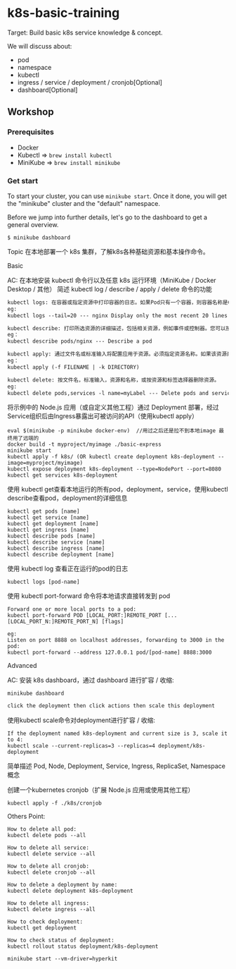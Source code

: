 # k8s-basic-training

Target: Build basic k8s service knowledge & concept.

We will discuss about: 
- pod
- namespace
- kubectl
- ingress / service / deployment / cronjob[Optional]
- dashboard[Optional]

## Workshop

### Prerequisites

- Docker
- Kubectl => `brew install kubectl`
- MiniKube => `brew install minikube`

### Get start

To start your cluster, you can use `minikube start`. Once it done, you will get the "minikube" cluster and the "default" namespace.

Before we jump into further details, let's go to the dashboard to get a general overview.

```
$ minikube dashboard
```

Topic
在本地部署一个 k8s 集群，了解k8s各种基础资源和基本操作命令。

Basic

AC:
在本地安装 kubectl 命令行以及任意 k8s 运行环境（MiniKube / Docker Desktop / 其他）
简述 kubectl log / describe / apply / delete 命令的功能
```html
kubectl logs: 在容器或指定资源中打印容器的日志。如果Pod只有一个容器，则容器名称是Optional的。
eg:
kubectl logs --tail=20 --- nginx Display only the most recent 20 lines of output in pod nginx

kubectl describe: 打印所选资源的详细描述，包括相关资源，例如事件或控制器。您可以按名称选择单个对象，该类型的所有对象，提供名称前缀或标签选择器。
eg：
kubectl describe pods/nginx --- Describe a pod

kubectl apply: 通过文件名或标准输入将配置应用于资源。必须指定资源名称。如果该资源尚不存在，则将创建它。
eg：
kubectl apply (-f FILENAME | -k DIRECTORY)

kubectl delete: 按文件名，标准输入，资源和名称，或按资源和标签选择器删除资源。
eg:
kubectl delete pods,services -l name=myLabel --- Delete pods and services with label name=myLabel

```
将示例中的 Node.js 应用（或自定义其他工程）通过 Deployment 部署，经过Service组织后由Ingress暴露出可被访问的API（使用kubectl apply）

```shell
eval $(minikube -p minikube docker-env)  //用过之后还是拉不到本地image 最终用了远端的
docker build -t myproject/myimage ./basic-express
minikube start
kubectl apply -f k8s/ (OR kubectl create deployment k8s-deployment --image=myproject/myimage)
kubectl expose deployment k8s-deployment --type=NodePort --port=8080
kubectl get services k8s-deployment
```

使用 kubectl get查看本地运行的所有pod，deployment，service，使用kubectl describe查看pod，deployment的详细信息
```shell
kubectl get pods [name]
kubectl get service [name]
kubectl get deployment [name]
kubectl get ingress [name]
kubectl describe pods [name]
kubectl describe service [name]
kubectl describe ingress [name]
kubectl describe deployment [name]
```

使用 kubectl log 查看正在运行的pod的日志
```shell
kubectl logs [pod-name]
```

使用 kubectl port-forward 命令将本地请求直接转发到 pod
```shell
Forward one or more local ports to a pod:
kubectl port-forward POD [LOCAL_PORT:]REMOTE_PORT [...[LOCAL_PORT_N:]REMOTE_PORT_N] [flags]

eg:
Listen on port 8888 on localhost addresses, forwarding to 3000 in the pod:
kubectl port-forward --address 127.0.0.1 pod/[pod-name] 8888:3000
```


Advanced

AC:
安装 k8s dashboard，通过 dashboard 进行扩容 / 收缩:
```shell
minikube dashboard
```
```html
click the deployment then click actions then scale this deployment
```

使用kubectl scale命令对deployment进行扩容 / 收缩:
```shell
If the deployment named k8s-deployment and current size is 3, scale it to 4:
kubectl scale --current-replicas=3 --replicas=4 deployment/k8s-deployment
```

简单描述 Pod, Node, Deployment, Service, Ingress, ReplicaSet, Namespace 概念

创建一个kubernetes cronjob（扩展 Node.js 应用或使用其他工程）
```shell
kubectl apply -f ./k8s/cronjob
```




Others Point:
```shell
How to delete all pod:
kubectl delete pods --all

How to delete all service:
kubectl delete service --all

How to delete all cronjob:
kubectl delete cronjob --all

How to delete a deployment by name:
kubectl delete deployment k8s-deployment

How to delete all ingress:
kubectl delete ingress --all

How to check deployment:
kubectl get deployment

How to check status of deployment:
kubectl rollout status deployment/k8s-deployment
```

```shell
minikube start --vm-driver=hyperkit
```